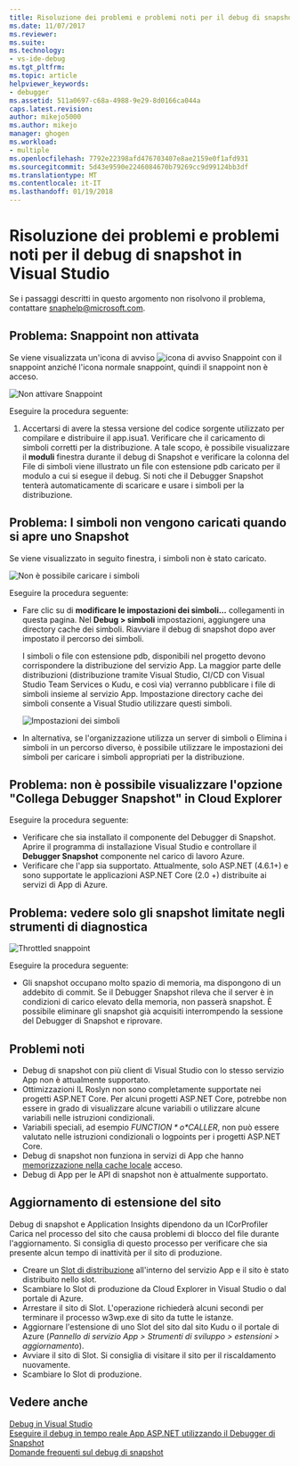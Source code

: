 ```yaml
---
title: Risoluzione dei problemi e problemi noti per il debug di snapshot | Documenti Microsoft
ms.date: 11/07/2017
ms.reviewer: 
ms.suite: 
ms.technology:
- vs-ide-debug
ms.tgt_pltfrm: 
ms.topic: article
helpviewer_keywords:
- debugger
ms.assetid: 511a0697-c68a-4988-9e29-8d0166ca044a
caps.latest.revision: 
author: mikejo5000
ms.author: mikejo
manager: ghogen
ms.workload:
- multiple
ms.openlocfilehash: 7792e22398afd476703407e8ae2159e0f1afd931
ms.sourcegitcommit: 5d43e9590e2246084670b79269cc9d99124bb3df
ms.translationtype: MT
ms.contentlocale: it-IT
ms.lasthandoff: 01/19/2018
---
```

# <a name="troubleshooting-and-known-issues-for-snapshot-debugging-in-visual-studio"></a>Risoluzione dei problemi e problemi noti per il debug di snapshot in Visual Studio

Se i passaggi descritti in questo argomento non risolvono il problema, contattare snaphelp@microsoft.com.

## <a name="issue-snappoint-does-not-turn-on"></a>Problema: Snappoint non attivata

Se viene visualizzata un'icona di avviso ![icona di avviso Snappoint](../debugger/media/snapshot-troubleshooting-snappoint-warning-icon.png "icona di avviso Snappoint") con il snappoint anziché l'icona normale snappoint, quindi il snappoint non è acceso.

![Non attivare Snappoint](../debugger/media/snapshot-troubleshooting-dont-turn-on.png "Snappoint non attivata")

Eseguire la procedura seguente:

1. Accertarsi di avere la stessa versione del codice sorgente utilizzato per compilare e distribuire il app.isua1. Verificare che il caricamento di simboli corretti per la distribuzione. A tale scopo, è possibile visualizzare il **moduli** finestra durante il debug di Snapshot e verificare la colonna del File di simboli viene illustrato un file con estensione pdb caricato per il modulo a cui si esegue il debug. Si noti che il Debugger Snapshot tenterà automaticamente di scaricare e usare i simboli per la distribuzione.

## <a name="issue-symbols-do-not-load-when-i-open-a-snapshot"></a>Problema: I simboli non vengono caricati quando si apre uno Snapshot

Se viene visualizzato in seguito finestra, i simboli non è stato caricato.

![Non è possibile caricare i simboli](../debugger/media/snapshot-troubleshooting-symbols-wont-load.png "non vengono caricano i simboli")

Eseguire la procedura seguente:

- Fare clic su di **modificare le impostazioni dei simboli...** collegamenti in questa pagina. Nel **Debug > simboli** impostazioni, aggiungere una directory cache dei simboli. Riavviare il debug di snapshot dopo aver impostato il percorso dei simboli.

   I simboli o file con estensione pdb, disponibili nel progetto devono corrispondere la distribuzione del servizio App. La maggior parte delle distribuzioni (distribuzione tramite Visual Studio, CI/CD con Visual Studio Team Services o Kudu, e così via) verranno pubblicare i file di simboli insieme al servizio App. Impostazione directory cache dei simboli consente a Visual Studio utilizzare questi simboli.

   ![Impostazioni dei simboli](../debugger/media/snapshot-troubleshooting-symbol-settings.png "le impostazioni dei simboli")

- In alternativa, se l'organizzazione utilizza un server di simboli o Elimina i simboli in un percorso diverso, è possibile utilizzare le impostazioni dei simboli per caricare i simboli appropriati per la distribuzione.

## <a name="issue-i-cannot-see-the-attach-snapshot-debugger-option-in-the-cloud-explorer"></a>Problema: non è possibile visualizzare l'opzione "Collega Debugger Snapshot" in Cloud Explorer

Eseguire la procedura seguente:

- Verificare che sia installato il componente del Debugger di Snapshot. Aprire il programma di installazione Visual Studio e controllare il **Debugger Snapshot** componente nel carico di lavoro Azure.
- Verificare che l'app sia supportato. Attualmente, solo ASP.NET (4.6.1+) e sono supportate le applicazioni ASP.NET Core (2.0 +) distribuite ai servizi di App di Azure.

## <a name="issue-i-only-see-throttled-snapshots-in-the-diagnostic-tools"></a>Problema: vedere solo gli snapshot limitate negli strumenti di diagnostica

![Throttled snappoint](../debugger/media/snapshot-troubleshooting-throttled-snapshots.png "limitate snappoint")

Eseguire la procedura seguente:

- Gli snapshot occupano molto spazio di memoria, ma dispongono di un addebito di commit. Se il Debugger Snapshot rileva che il server è in condizioni di carico elevato della memoria, non passerà snapshot. È possibile eliminare gli snapshot già acquisiti interrompendo la sessione del Debugger di Snapshot e riprovare.

## <a name="known-issues"></a>Problemi noti

- Debug di snapshot con più client di Visual Studio con lo stesso servizio App non è attualmente supportato.
- Ottimizzazioni IL Roslyn non sono completamente supportate nei progetti ASP.NET Core. Per alcuni progetti ASP.NET Core, potrebbe non essere in grado di visualizzare alcune variabili o utilizzare alcune variabili nelle istruzioni condizionali. 
- Variabili speciali, ad esempio *$FUNCTION* o *$CALLER*, non può essere valutato nelle istruzioni condizionali o logpoints per i progetti ASP.NET Core.
- Debug di snapshot non funziona in servizi di App che hanno [memorizzazione nella cache locale](/azure/app-service/app-service-local-cache) acceso.
- Debug di App per le API di snapshot non è attualmente supportato.

## <a name="site-extension-upgrade"></a>Aggiornamento di estensione del sito

Debug di snapshot e Application Insights dipendono da un ICorProfiler Carica nel processo del sito che causa problemi di blocco del file durante l'aggiornamento. Si consiglia di questo processo per verificare che sia presente alcun tempo di inattività per il sito di produzione.

- Creare un [Slot di distribuzione](/azure/app-service/web-sites-staged-publishing) all'interno del servizio App e il sito è stato distribuito nello slot.
- Scambiare lo Slot di produzione da Cloud Explorer in Visual Studio o dal portale di Azure.
- Arrestare il sito di Slot. L'operazione richiederà alcuni secondi per terminare il processo w3wp.exe di sito da tutte le istanze.
- Aggiornare l'estensione di uno Slot del sito dal sito Kudu o il portale di Azure (*Pannello di servizio App > Strumenti di sviluppo > estensioni > aggiornamento*).
- Avviare il sito di Slot. Si consiglia di visitare il sito per il riscaldamento nuovamente.
- Scambiare lo Slot di produzione.

## <a name="see-also"></a>Vedere anche

[Debug in Visual Studio](../debugger/index.md)  
[Eseguire il debug in tempo reale App ASP.NET utilizzando il Debugger di Snapshot](../debugger/debug-live-azure-applications.md)  
[Domande frequenti sul debug di snapshot](../debugger/debug-live-azure-apps-faq.md)  
